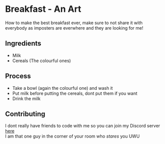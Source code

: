 # Breakfast - An Art
How to make the best breakfast ever, make sure to not share it with everybody as imposters are everwhere and they are looking for me!
## Ingredients
- Milk
- Cereals (The colourful ones)
## Process
- Take a bowl (again the colourful one) and wash it
- Put milk before putting the cereals, dont put them if you want
- Drink the milk
## Contributing
I dont really have friends to code with me so you can join my Discord server [here](https://youtube.com/watch?=)<br>
I am that one guy in the corner of your room who *stares* you UWU
